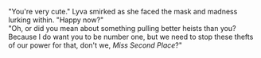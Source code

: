"You're very cute." Lyva smirked as she faced the mask and madness lurking within. "Happy now?"      
"Oh, or did you mean about something pulling better heists than you? Because I do want you to be number one, but we need to stop these thefts of our power for that, don't we, *Miss Second Place*?"